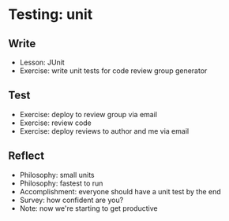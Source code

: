 # Testing: unit

## Write 

- Lesson: JUnit
- Exercise: write unit tests for code review group generator

## Test

- Exercise: deploy to review group via email
- Exercise: review code
- Exercise: deploy reviews to author and me via email

## Reflect

- Philosophy: small units
- Philosophy: fastest to run
- Accomplishment: everyone should have a unit test by the end
- Survey: how confident are you?
- Note: now we're starting to get productive